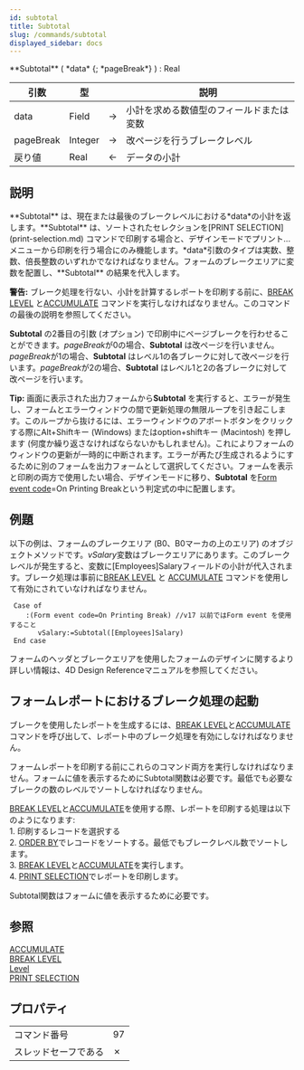 ```yaml
---
id: subtotal
title: Subtotal
slug: /commands/subtotal
displayed_sidebar: docs
---
```


<!--REF #_command_.Subtotal.Syntax-->**Subtotal** ( *data* {; *pageBreak*} ) : Real<!-- END REF-->
<!--REF #_command_.Subtotal.Params-->
| 引数 | 型 |  | 説明 |
| --- | --- | --- | --- |
| data | Field | &#8594;  | 小計を求める数値型のフィールドまたは変数 |
| pageBreak | Integer | &#8594;  | 改ページを行うブレークレベル |
| 戻り値 | Real | &#8592; | データの小計 |

<!-- END REF-->

## 説明 

<!--REF #_command_.Subtotal.Summary-->**Subtotal** は、現在または最後のブレークレベルにおける*data*の小計を返します。<!-- END REF-->**Subtotal** は、ソートされたセレクションを[PRINT SELECTION](print-selection.md) コマンドで印刷する場合と、デザインモードでプリント...メニューから印刷を行う場合にのみ機能します。*data*引数のタイプは実数、整数、倍長整数のいずれかでなければなりません。フォームのブレークエリアに変数を配置し、**Subtotal** の結果を代入します。

**警告:** ブレーク処理を行ない、小計を計算するレポートを印刷する前に、[BREAK LEVEL](break-level.md) と[ACCUMULATE](accumulate.md) コマンドを実行しなければなりません。このコマンドの最後の説明を参照してください。

**Subtotal** の2番目の引数 (オプション) で印刷中にページブレークを行わせることができます。*pageBreak*が0の場合、**Subtotal** は改ページを行いません。*pageBreak*が1の場合、**Subtotal** はレベル1の各ブレークに対して改ページを行います。*pageBreak*が2の場合、**Subtotal** はレベル1と2の各ブレークに対して改ページを行います。

**Tip:** 画面に表示された出力フォームから**Subtotal** を実行すると、エラーが発生し、フォームとエラーウィンドウの間で更新処理の無限ループを引き起こします。このループから抜けるには、エラーウィンドウのアボートボタンをクリックする際にAlt+Shiftキー (Windows) またはoption+shiftキー (Macintosh) を押します (何度か繰り返さなければならないかもしれません)。これによりフォームのウィンドウの更新が一時的に中断されます。エラーが再たび生成されるようにするために別のフォームを出力フォームとして選択してください。フォームを表示と印刷の両方で使用したい場合、デザインモードに移り、**Subtotal** を[Form event code](../commands/form-event-code.md)\=On Printing Breakという判定式の中に配置します。

## 例題 

以下の例は、フォームのブレークエリア (B0、B0マーカの上のエリア) のオブジェクトメソッドです。*vSalary*変数はブレークエリアにあります。このブレークレベルが発生すると、変数に\[Employees\]Salaryフィールドの小計が代入されます。ブレーク処理は事前に[BREAK LEVEL](break-level.md) と [ACCUMULATE](accumulate.md) コマンドを使用して有効にされていなければなりません。

```4d
 Case of
    :(Form event code=On Printing Break) //v17 以前ではForm event を使用すること
       vSalary:=Subtotal([Employees]Salary)
 End case
```

フォームのヘッダとブレークエリアを使用したフォームのデザインに関するより詳しい情報は、4D Design Referenceマニュアルを参照してください。

## フォームレポートにおけるブレーク処理の起動 

ブレークを使用したレポートを生成するには、[BREAK LEVEL](break-level.md "BREAK LEVEL")と[ACCUMULATE](accumulate.md "ACCUMULATE")コマンドを呼び出して、レポート中のブレーク処理を有効にしなければなりません。

フォームレポートを印刷する前にこれらのコマンド両方を実行しなければなりません。フォームに値を表示するためにSubtotal関数は必要です。最低でも必要なブレークの数のレベルでソートしなければなりません。

[BREAK LEVEL](break-level.md "BREAK LEVEL")と[ACCUMULATE](accumulate.md "ACCUMULATE")を使用する際、レポートを印刷する処理は以下のようになります:   
1\. 印刷するレコードを選択する  
2\. [ORDER BY](order-by.md "ORDER BY")でレコードをソートする。最低でもブレークレベル数でソートします。  
3\. [BREAK LEVEL](break-level.md "BREAK LEVEL")と[ACCUMULATE](accumulate.md "ACCUMULATE")を実行します。  
4\. [PRINT SELECTION](print-selection.md "PRINT SELECTION")でレポートを印刷します。

Subtotal関数はフォームに値を表示するために必要です。

## 参照 

[ACCUMULATE](accumulate.md)  
[BREAK LEVEL](break-level.md)  
[Level](level.md)  
[PRINT SELECTION](print-selection.md)  

## プロパティ

|  |  |
| --- | --- |
| コマンド番号 | 97 |
| スレッドセーフである | &cross; |


